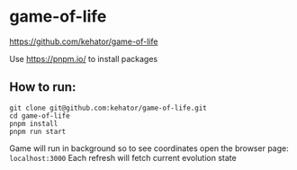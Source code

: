 # game-of-life
https://github.com/kehator/game-of-life

Use https://pnpm.io/ to install packages

## How to run:
```
git clone git@github.com:kehator/game-of-life.git
cd game-of-life
pnpm install
pnpm run start
```

Game will run in background so to see coordinates open the browser page:
```localhost:3000```
Each refresh will fetch current evolution state
